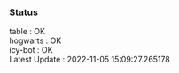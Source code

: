 ### Status


table : OK  
hogwarts : OK  
icy-bot : OK  
Latest Update : 2022-11-05 15:09:27.265178
